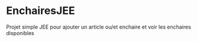 # EnchairesJEE
Projet simple JEE pour ajouter un article ou/et enchaire et voir les enchaires disponibles
